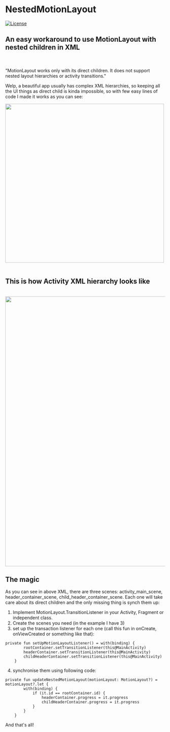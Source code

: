# NestedMotionLayout
[![License](https://img.shields.io/badge/License-Apache%202.0-blue.svg)](http://www.apache.org/licenses/LICENSE-2.0)
<br>

## An easy workaround to use MotionLayout with nested children in XML
<br><br>
"MotionLayout works only with its direct children. It does not support nested layout hierarchies or activity transitions."

Welp, a beautiful app usually has complex XML hierarchies, so keeping all the UI things as direct child is kinda impossible, so with few easy lines of code I made it works as you can see:
<br>

<img width="500" height="500" src="https://github.com/miguelhincapie/NestedMotionLayout/blob/master/docs/images/NestedMotionLayout.gif">
<br><br>

## This is how Activity XML hierarchy looks like

<br>
<img width="644" height="849" src="https://github.com/miguelhincapie/NestedMotionLayout/blob/master/docs/images/XML%20tree.png">

## The magic

As you can see in above XML, there are three scenes: activity_main_scene, header_container_scene, child_header_container_scene. Each one will take care about its direct children and the only missing thing is synch them up:

1. Implement MotionLayout.TransitionListener in your Activity, Fragment or independent class.
2. Create the scenes you need (in the example I have 3)
3. set up the transaction listener for each one (call this fun in onCreate, onViewCreated or something like that): 
```
private fun setUpMotionLayoutListener() = with(binding) {
        rootContainer.setTransitionListener(this@MainActivity)
        headerContainer.setTransitionListener(this@MainActivity)
        childHeaderContainer.setTransitionListener(this@MainActivity)
    }
```
4. synchronise them using following code:
```
private fun updateNestedMotionLayout(motionLayout: MotionLayout?) = motionLayout?.let {
        with(binding) {
            if (it.id == rootContainer.id) {
                headerContainer.progress = it.progress
                childHeaderContainer.progress = it.progress
            }
        }
    }
```
And that's all!
